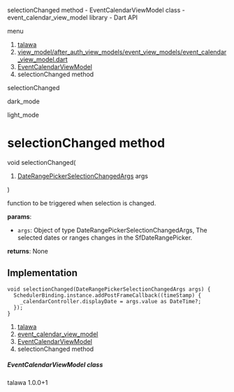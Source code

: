 




selectionChanged method - EventCalendarViewModel class - event\_calendar\_view\_model library - Dart API







menu

1. [talawa](../../index.html)
2. [view\_model/after\_auth\_view\_models/event\_view\_models/event\_calendar\_view\_model.dart](../../view_model_after_auth_view_models_event_view_models_event_calendar_view_model/view_model_after_auth_view_models_event_view_models_event_calendar_view_model-library.html)
3. [EventCalendarViewModel](../../view_model_after_auth_view_models_event_view_models_event_calendar_view_model/EventCalendarViewModel-class.html)
4. selectionChanged method

selectionChanged


dark\_mode

light\_mode




# selectionChanged method


void
selectionChanged(

1. [DateRangePickerSelectionChangedArgs](https://pub.dev/documentation/syncfusion_flutter_datepicker/27.2.5/datepicker/DateRangePickerSelectionChangedArgs-class.html) args

)

function to be triggered when selection is changed.

**params**:

* `args`: Object of type DateRangePickerSelectionChangedArgs, The selected dates or ranges changes in the SfDateRangePicker.

**returns**:
None


## Implementation

```
void selectionChanged(DateRangePickerSelectionChangedArgs args) {
  SchedulerBinding.instance.addPostFrameCallback((timeStamp) {
    _calendarController.displayDate = args.value as DateTime?;
  });
}
```

 


1. [talawa](../../index.html)
2. [event\_calendar\_view\_model](../../view_model_after_auth_view_models_event_view_models_event_calendar_view_model/view_model_after_auth_view_models_event_view_models_event_calendar_view_model-library.html)
3. [EventCalendarViewModel](../../view_model_after_auth_view_models_event_view_models_event_calendar_view_model/EventCalendarViewModel-class.html)
4. selectionChanged method

##### EventCalendarViewModel class





talawa
1.0.0+1






